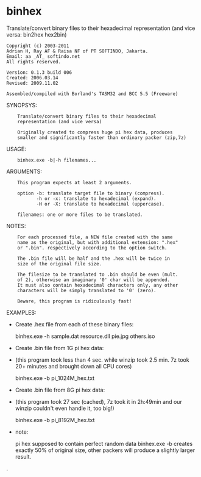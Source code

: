 # binhex

Translate/convert binary files to their hexadecimal representation (and vice versa: bin2hex hex2bin)

    Copyright (c) 2003-2011
    Adrian H, Ray AF & Raisa NF of PT SOFTINDO, Jakarta.
    Email: aa _AT_ softindo.net
    All rights reserved.

    Version: 0.1.3 build 006
    Created: 2006.03.14
    Revised: 2009.11.02
    
    Assembled/compiled with Borland's TASM32 and BCC 5.5 (Freeware)

 SYNOPSYS:
 
        Translate/convert binary files to their hexadecimal
        representation (and vice versa)

        Originally created to compress huge pi hex data, produces
        smaller and significantly faster than ordinary packer (zip,7z)

 USAGE:
 
        binhex.exe -b|-h filenames...

 ARGUMENTS:
 
        This program expects at least 2 arguments.

        option -b: translate target file to binary (compress).
               -h or -x: translate to hexadecimal (expand).
               -H or -X: translate to hexadecimal (uppercase).

        filenames: one or more files to be translated.

 NOTES:
 
        For each processed file, a NEW file created with the same
        name as the original, but with additional extension: ".hex"
        or ".bin". respectively according to the option switch.

        The .bin file will be half and the .hex will be twice in
        size of the original file size.

        The filesize to be translated to .bin should be even (mult.
        of 2), otherwise an imaginary '0' char will be appended.
        It must also contain hexadecimal characters only, any other
        characters will be simply translated to '0' (zero).

        Beware, this program is ridiculously fast!

 EXAMPLES:

   - Create .hex file from each of these binary files:

        binhex.exe -h sample.dat resource.dll pie.jpg others.iso

   - Create .bin file from 1G pi hex data:
   - 
        (this program took less than 4 sec. while winzip took 2.5 min.
        7z took 20+ minutes and brought down all CPU cores)

        binhex.exe -b pi_1024M_hex.txt

   - Create .bin file from 8G pi hex data:
   - 
        (this program took 27 sec (cached), 7z took it in 2h:49min
        and our winzip couldn't even handle it, too big!)

        binhex.exe -b pi_8192M_hex.txt

   - note:
   
        pi hex supposed to contain perfect random data
        binhex.exe -b creates exactly 50% of original size,
        other packers will produce a slightly larger result.



.
